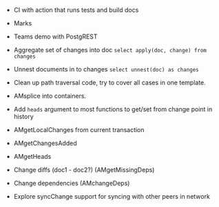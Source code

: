 
- CI with action that runs tests and build docs

- Marks

- Teams demo with PostgREST

- Aggregate set of changes into doc `select apply(doc, change) from changes`

- Unnest documents in to changes `select unnest(doc) as changes`

- Clean up path traversal code, try to cover all cases in one template.

- AMsplice into containers.

- Add `heads` argument to most functions to get/set from change point in history

- AMgetLocalChanges from current transaction

- AMgetChangesAdded

- AMgetHeads

- Change diffs (doc1 - doc2?) (AMgetMissingDeps)

- Change dependencies (AMchangeDeps)

- Explore syncChange support for syncing with other peers in network
